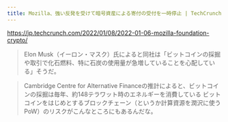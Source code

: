 ```yaml
---
title: Mozilla、強い反発を受けて暗号資産による寄付の受付を一時停止 | TechCrunch Japan
---
```


https://jp.techcrunch.com/2022/01/08/2022-01-06-mozilla-foundation-crypto/

> Elon
Musk（イーロン・マスク）氏によると同社は「ビットコインの採掘や取引で化石燃料、特に石炭の使用量が急増していることを心配している」そうだ。

> Cambridge Centre for Alternative
Financeの推計によると、ビットコインの採掘は毎年、約148テラワット時のエネルギーを消費している
ビットコインをはじめとするブロックチェーン（というか計算資源を潤沢に使うPoW）のリスクがこんなところにもあるんだな。
